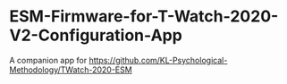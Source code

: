 # ESM-Firmware-for-T-Watch-2020-V2-Configuration-App
A companion app for https://github.com/KL-Psychological-Methodology/TWatch-2020-ESM
